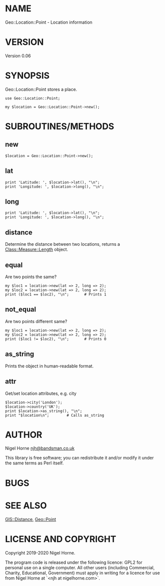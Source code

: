 # NAME

Geo::Location::Point - Location information

# VERSION

Version 0.06

# SYNOPSIS

Geo::Location::Point stores a place.

    use Geo::Location::Point;

    my $location = Geo::Location::Point->new();

# SUBROUTINES/METHODS

## new

    $location = Geo::Location::Point->new();

## lat

    print 'Latitude: ', $location->lat(), "\n";
    print 'Longitude: ', $location->long(), "\n";

## long

    print 'Latitude: ', $location->lat(), "\n";
    print 'Longitude: ', $location->long(), "\n";

## distance

Determine the distance between two locations,
returns a [Class::Measure::Length](https://metacpan.org/pod/Class%3A%3AMeasure%3A%3ALength) object.

## equal

Are two points the same?

    my $loc1 = location->new(lat => 2, long => 2);
    my $loc2 = location->new(lat => 2, long => 2);
    print ($loc1 == $loc2), "\n";       # Prints 1

## not\_equal

Are two points different same?

    my $loc1 = location->new(lat => 2, long => 2);
    my $loc2 = location->new(lat => 2, long => 2);
    print ($loc1 != $loc2), "\n";       # Prints 0

## as\_string

Prints the object in human-readable format.

## attr

Get/set location attributes, e.g. city

    $location->city('London');
    $location->country('UK');
    print $location->as_string(), "\n";
    print "$location\n";        # Calls as_string

# AUTHOR

Nigel Horne <njh@bandsman.co.uk>

This library is free software; you can redistribute it and/or modify
it under the same terms as Perl itself.

# BUGS

# SEE ALSO

[GIS::Distance](https://metacpan.org/pod/GIS%3A%3ADistance),
[Geo::Point](https://metacpan.org/pod/Geo%3A%3APoint)

# LICENSE AND COPYRIGHT

Copyright 2019-2020 Nigel Horne.

The program code is released under the following licence: GPL2 for personal use on a single computer.
All other users (including Commercial, Charity, Educational, Government)
must apply in writing for a licence for use from Nigel Horne at \`&lt;njh at nigelhorne.com>\`.
